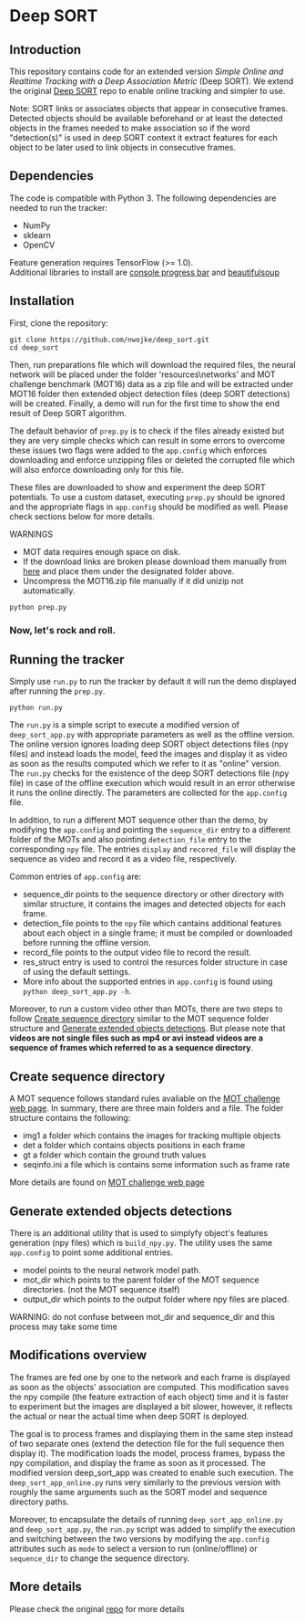 # Deep SORT

## Introduction

This repository contains code for an extended version *Simple Online and Realtime Tracking with a Deep Association Metric* (Deep SORT).
We extend the original [Deep SORT](https://github.com/nwojke/deep_sort) repo to enable online tracking and simpler to use. 

Note: SORT links or associates objects that appear in consecutive frames. Detected objects should be available beforehand or at least the detected objects in the frames needed to make association so if the word "detection(s)" is used in deep SORT context it extract features for each object to be later used to link objects in consecutive frames.

## Dependencies

The code is compatible with Python 3. The following dependencies are
needed to run the tracker:

* NumPy
* sklearn
* OpenCV

Feature generation requires TensorFlow (>= 1.0).  
Additional libraries to install are [console progress bar](https://pypi.org/project/console-progressbar/) and [beautifulsoup](https://pypi.org/project/beautifulsoup4/)

## Installation

First, clone the repository:
```
git clone https://github.com/nwojke/deep_sort.git
cd deep_sort
```

Then, run preparations file which will download the required files, the neural network will be placed under the folder 'resources\networks\' and MOT challenge benchmark (MOT16) data as a zip file and will be extracted under MOT16 folder then extended object detection files (deep SORT detections) will be created. Finally, a demo will run for the first time to show the end result of Deep SORT algorithm. 

The default behavior of ```prep.py``` is to check if the files already existed but they are very simple checks which can result in some errors to overcome these issues two flags were added to the ```app.config``` which enforces downloading and enforce unzipping files or deleted the corrupted file which will also enforce downloading only for this file. 

These files are downloaded to show and experiment the deep SORT potentials. To use a custom dataset, executing ```prep.py``` should be ignored and the appropriate flags in ```app.config``` should be modified as well. Please check sections below for more details.

WARNINGS 
  - MOT data requires enough space on disk. 
  - If the download links are broken please download them manually from [here](https://drive.google.com/open?id=18fKzfqnqhqW3s9zwsCbnVJ5XF2JFeqMp) and place them under the designated folder above. 
  - Uncompress the MOT16.zip file manually if it did unizip not automatically.
``` 
python prep.py 
```

### Now, let's rock and roll.

## Running the tracker
Simply use ```run.py``` to run the tracker by default it will run the demo displayed after running the ```prep.py```. 
```
python run.py
```

The ```run.py``` is a simple script to execute a modified version of ```deep_sort_app.py``` with appropriate parameters as well as the offline version. The online version ignores loading deep SORT object detections files (npy files) and instead loads the model, feed the images and display it as video as soon as the results computed which we refer to it as "online" version.  The ```run.py``` checks for the existence of the deep SORT detections file (npy file) in case of the offline execution which would result in an error otherwise it runs the online directly. The parameters are collected for the ```app.config``` file.

In addition, to run a different MOT sequence other than the demo, by modifying the ```app.config``` and pointing the ```sequence_dir``` entry to a different folder of the MOTs and also pointing ```detection_file``` entry to the corresponding ```npy``` file. The entries ```display``` and ```recored_file``` will display the sequence as video and record it as a video file, respectively. 

Common entries of ```app.config``` are: 

  - sequence_dir points to the sequence directory or other directory with similar structure, it contains the images and detected objects for each frame.
  - detection_file points to the ```npy``` file which cantains additional features about each object in a single frame; it must be compiled or downloaded before running the offline version.
  - record_file points to the output video file to record the result.
  - res_struct entry is used to control the resurces folder structure in case of using the default settings.
  - More info about the supported entries in ```app.config``` is found using ```python deep_sort_app.py -h```.

Moreover, to run a custom video other than MOTs, there are two steps to follow [Create sequence directory](#Create-sequence-directory) similar to the MOT sequence folder structure and [Generate extended objects detections](#Generate-extended-objects-detections). But please note that **videos are not single files such as mp4 or avi instead videos are a sequence of frames which referred to as a sequence directory**. 

## Create sequence directory

A MOT sequence follows standard rules avaliable on the [MOT challenge web page](https://motchallenge.net). In summary, there are three main folders and a file. 
The folder structure contains the following:

  - img1 a folder which contains the images for tracking multiple objects
  - det a folder which contains objects positions in each frame
  - gt a folder which contain the ground truth values
  - seqinfo.ini a file which is contains some information such as frame rate

More details are found on [MOT challenge web page](https://motchallenge.net)


## Generate extended objects detections

There is an additional utility that is used to simplyfy object's features generation (npy files) which is ```build_npy.py```. The utility uses the same ```app.config``` to point some additional entries. 

  - model points to the neural network model path.
  - mot_dir which points to the parent folder of the MOT sequence directories. (not the MOT sequence itself) 
  - output_dir which points to the output folder where npy files are placed.

WARNING: do not confuse between mot_dir and sequence_dir and this process may take some time


## Modifications overview

The frames are fed one by one to the network and each frame is displayed as soon as the objects' association are computed. This modification saves the npy compile (the feature extraction of each object) time and it is faster to experiment but the images are displayed a bit slower, however, it reflects the actual or near the actual time when deep SORT is deployed.

The goal is to process frames and displaying them in the same step instead of two separate ones (extend the detection file for the full sequence then display it). The modification loads the model, process frames, bypass the npy compilation, and display the frame as soon as it processed. The modified version deep_sort_app was created to enable such execution. The ```deep_sort_app_online.py``` runs very similarly to the previous version with roughly the same arguments such as the SORT model and sequence directory paths.

Moreover, to encapsulate the details of running ```deep_sort_app_online.py``` and ```deep_sort_app.py```, the ```run.py``` script was added to simplify the execution and switching between the two versions by modifying the ```app.config``` attributes such as ```mode``` to select a version to run (online/offline) or ```sequence_dir``` to change the sequence directory.


## More details

Please check the original [repo](https://github.com/nwojke/deep_sort) for more details
